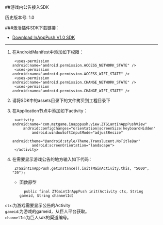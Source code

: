 ##游戏内公告接入SDK

历史版本号: 1.0 

###激活插件SDK下载链接：

- [Download InAppPush V1.0 SDK](http://222.73.243.55:3000/downloadsdk/inapppush.zip)

------------------------------------------------------------------------------

1. 在AndroidManifest中添加如下权限：

		<uses-permission android:name="android.permission.ACCESS_NETWORK_STATE" />
	    <uses-permission android:name="android.permission.ACCESS_WIFI_STATE" />
	    <uses-permission android:name="android.permission.CHANGE_NETWORK_STATE" />
	    <uses-permission android:name="android.permission.CHANGE_WIFI_STATE" />

2. 请将SDK中的assets目录下的文件拷贝到工程目录下
 
3. 在Application节点中添加如下activity：

		<activity android:name="com.mztgame.inapppush.view.ZTGiantInAppPushView"
            android:configChanges="orientation|screenSize|keyboardHidden"
                android:windowSoftInputMode="adjustResize"
                android:theme="@android:style/Theme.Translucent.NoTitleBar"
                android:screenOrientation="landscape">
        </activity>
        
4. 在需要显示游戏公告的地方输入如下代码：

		ZTGaintInAppPush.getInstance().init(MainActivity.this, "5000", "20");
		
	- 函数原型 
	
	
			public final ZTGaintInAppPush init(Activity ctx, String gameid, String channelId) 
			
			
			
`ctx`:为游戏需要显示公告的Activity  
`gameid`:为游戏的gameid，从巨人平台获取。  
`channelId`:为巨人sdk的渠道编号。